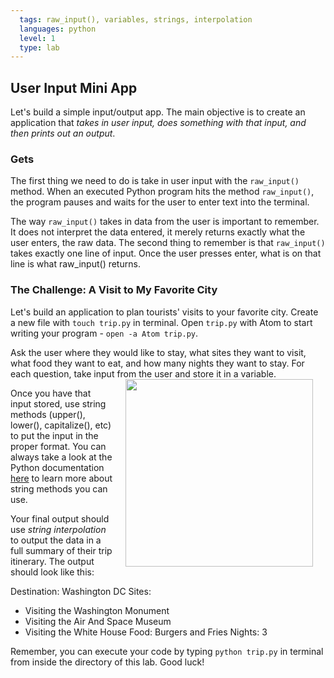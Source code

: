 ```yaml
---
  tags: raw_input(), variables, strings, interpolation
  languages: python
  level: 1
  type: lab
---
```


## User Input Mini App
Let's build a simple input/output app. The main objective is to create an application that _takes in user input, does something with that input, and then prints out an output_.

### Gets
The first thing we need to do is take in user input with the `raw_input()` method. When an executed Python program hits the method `raw_input()`, the program pauses and waits for the user to enter text into the terminal.

The way `raw_input()` takes in data from the user is important to remember. It does not interpret the data entered, it merely returns exactly what the user enters, the raw data. The second thing to remember is that `raw_input()`  takes exactly one line of input. Once the user presses enter, what is on that line is what raw_input() returns.

### The Challenge: A Visit to My Favorite City
Let's build an application to plan tourists' visits to your favorite city. Create a new file with `touch trip.py` in terminal. Open `trip.py` with Atom to start writing your program - `open -a Atom trip.py`.

Ask the user where they would like to stay, what sites they want to visit, what food they want to eat, and how many nights they want to stay. For each question, take input from the user and store it in a variable. <img src="https://s3.amazonaws.com/after-school-assets/greetings.jpg" align="right" width="300" hspace="20">

Once you have that input stored, use string methods (upper(), lower(), capitalize(), etc) to put the input in the proper format. You can always take a look at the Python documentation [here](https://docs.python.org/2/library/stdtypes.html) to learn more about string methods you can use.

Your final output should use *string interpolation* to output the data in a full summary of their trip itinerary. The output should look like this:

Destination: Washington DC
Sites:
 - Visiting the Washington Monument
 - Visiting the Air And Space Museum
 - Visiting the White House
Food: Burgers and Fries
Nights: 3

Remember, you can execute your code by typing `python trip.py` in terminal from inside the directory of this lab. Good luck!
